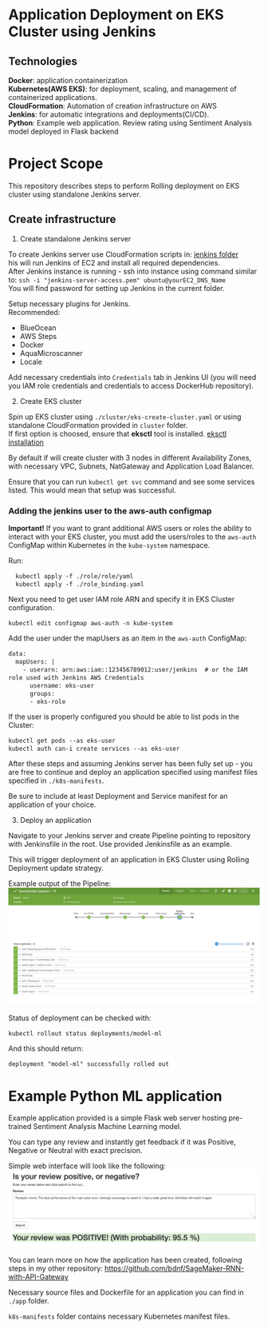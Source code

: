 # Application Deployment on EKS Cluster using Jenkins

## Technologies
**Docker**: application containerization
<br>**Kubernetes(AWS EKS)**: for deployment, scaling, and management of containerized applications.
<br>**CloudFormation**: Automation of creation infrastructure on AWS
<br>**Jenkins**: for automatic integrations and deployments(CI/CD).
<br>**Python**: Example web application. Review rating using Sentiment Analysis model deployed in Flask backend

# Project Scope

This repository describes steps to perform Rolling deployment on EKS cluster using standalone Jenkins server.

## Create infrastructure

1. Create standalone Jenkins server

To create Jenkins server use CloudFormation scripts in: [jenkins folder](./jenkins-ec2)
<br>his will run Jenkins of EC2 and install all required dependencies.
<br>After Jenkins instance is running - ssh into instance using command similar to:
`ssh -i "jenkins-server-access.pem" ubuntu@yourEC2_DNS_Name`
<br>You will find password for setting up Jenkins in the current folder.

Setup necessary plugins for Jenkins.
<br>Recommended:
* BlueOcean
* AWS Steps
* Docker
* AquaMicroscanner
* Locale

Add necessary credentials into `Credentials` tab in Jenkins UI (you will need you IAM role credentials and credentials to access DockerHub repository).


2. Create EKS cluster

Spin up EKS cluster using `./cluster/eks-create-cluster.yaml` or using standalone CloudFormation provided in `cluster` folder.
<br> If first option is choosed, ensure that **eksctl** tool is installed.
[eksctl installation](https://eksctl.io/introduction/installation/)

By default if will create cluster with 3 nodes in different Availability Zones, with necessary VPC, Subnets, NatGateway and Application Load Balancer.

Ensure that you can run `kubectl get svc` command and see some services listed. This would mean that setup was successful.

### Adding the jenkins user to the aws-auth configmap
**Important!**
If you want to grant additional AWS users or roles the ability to interact with your EKS cluster, you must add the users/roles to the `aws-auth` ConfigMap within Kubernetes in the `kube-system` namespace.

Run:
```
  kubectl apply -f ./role/role/yaml
  kubectl apply -f ./role_binding.yaml
```

Next you need to get user IAM role ARN and specify it in EKS Cluster configuration.
```
kubectl edit configmap aws-auth -n kube-system
```

Add the user under the mapUsers as an item in the `aws-auth` ConfigMap:
```
data:
  mapUsers: |
    - userarn: arn:aws:iam::123456789012:user/jenkins  # or the IAM role used with Jenkins AWS Credentials
      username: eks-user
      groups:
      - eks-role
```

If the user is properly configured you should be able to list pods in the Cluster:

```
kubectl get pods --as eks-user
kubectl auth can-i create services --as eks-user
```

After these steps and assuming Jenkins server has been fully set up - you are free to continue and deploy an application specified using manifest files specified in `./k8s-manifests`.

Be sure to include at least Deployment and Service manifest for an application of your choice.

3. Deploy an application

Navigate to your Jenkins server and create Pipeline pointing to repository with Jenkinsfile in the root. Use provided Jenkinsfile as an example.

This will trigger deployment of an application in EKS Cluster using Rolling Deployment update strategy.

Example output of the Pipeline:
![Success](./screenshots/pipeline.png)

Status of deployment can be checked with:
```
kubectl rollout status deployments/model-ml
```
And this should return:
```
deployment "model-ml" successfully rolled out
```



# Example Python ML application

Example application provided is a simple Flask web server hosting pre-trained Sentiment Analysis Machine Learning model.

You can type any review and instantly get feedback if it was Positive, Negative or Neutral with exact precision.

Simple web interface will look like the following:
![WebApp](./screenshots/sentiment-ui.png)

You can learn more on how the application has been created, following steps in my other repository:
https://github.com/bdnf/SageMaker-RNN-with-API-Gateway

Necessary source files and Dockerfile for an application you can find in `./app` folder.

`k8s-manifests` folder contains necessary Kubernetes manifest files.
